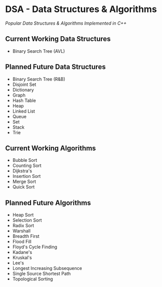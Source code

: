 # DSA - Data Structures & Algorithms

*Popular Data Structures & Algorithms Implemented in C++*

## Current Working Data Structures
- Binary Search Tree (AVL)

## Planned Future Data Structures
- Binary Search Tree (R&B)
- Disjoint Set
- Dictionary
- Graph
- Hash Table
- Heap
- Linked List
- Queue
- Set
- Stack
- Trie

## Current Working Algorithms
- Bubble Sort
- Counting Sort
- Dijkstra's
- Insertion Sort
- Merge Sort
- Quick Sort

## Planned Future Algorithms
- Heap Sort
- Selection Sort
- Radix Sort
- Warshall
- Breadth First
- Flood Fill
- Floyd's Cycle Finding
- Kadane's
- Kruskal's
- Lee's
- Longest Increasing Subsequence
- Single Source Shortest Path
- Topological Sorting
